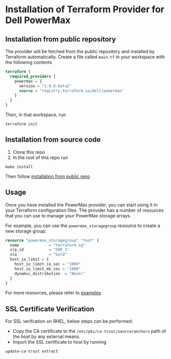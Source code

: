 <!--
Copyright (c) 2023 Dell Inc., or its subsidiaries. All Rights Reserved.

Licensed under the Mozilla Public License Version 2.0 (the "License");
you may not use this file except in compliance with the License.
You may obtain a copy of the License at

    http://mozilla.org/MPL/2.0/


Unless required by applicable law or agreed to in writing, software
distributed under the License is distributed on an "AS IS" BASIS,
WITHOUT WARRANTIES OR CONDITIONS OF ANY KIND, either express or implied.
See the License for the specific language governing permissions and
limitations under the License.
-->

# Installation of Terraform Provider for Dell PowerMax

## Installation from public repository

The provider will be fetched from the public repository and installed by Terraform automatically.
Create a file called `main.tf` in your workspace with the following contents

```tf
terraform {
  required_providers {
    powermax = { 
      version = "1.0.0-beta2"
      source = "registry.terraform.io/dell/powermax"
    }
  }
}
```
Then, in that workspace, run
```
terraform init
``` 

## Installation from source code

1. Clone this repo
2. In the root of this repo run
```
make install
```
Then follow [installation from public repo](#installation-from-public-repository)

## Usage
Once you have installed the PowerMax provider, you can start using it in your Terraform configuration files. The provider has a number of resources that you can use to manage your PowerMax storage arrays.

For example, you can use the `powermax_storagegroup` resource to create a new storage group:
```terraform
resource "powermax_storagegroup" "test" {
  name             = "terraform_sg"
  srp_id           = "SRP_1"
  slo              = "Gold"
  host_io_limit = {
    host_io_limit_io_sec = "1000"
    host_io_limit_mb_sec = "1000"
    dynamic_distribution  = "Never"
  }
}
```
For more resources, please refer to [examples](examples/main.tf)

## SSL Certificate Verification

For SSL verifcation on RHEL, below steps can be performed:
 * Copy the CA certificate to the `/etc/pki/ca-trust/source/anchors` path of the host by any external means.
 * Import the SSL certificate to host by running
```
update-ca-trust extract
```
